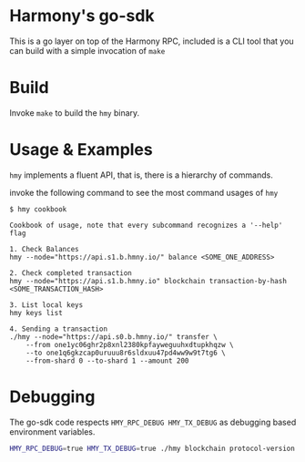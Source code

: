# Harmony's go-sdk

This is a go layer on top of the Harmony RPC, included is a CLI tool that you can build with a
simple invocation of `make`

# Build

Invoke `make` to build the `hmy` binary.

# Usage & Examples

`hmy` implements a fluent API, that is, there is a hierarchy of commands.

invoke the following command to see the most command usages of `hmy`

```
$ hmy cookbook

Cookbook of usage, note that every subcommand recognizes a '--help' flag

1. Check Balances
hmy --node="https://api.s1.b.hmny.io/" balance <SOME_ONE_ADDRESS>

2. Check completed transaction
hmy --node="https://api.s1.b.hmny.io" blockchain transaction-by-hash <SOME_TRANSACTION_HASH>

3. List local keys
hmy keys list

4. Sending a transaction
./hmy --node="https://api.s0.b.hmny.io/" transfer \
    --from one1yc06ghr2p8xnl2380kpfayweguuhxdtupkhqzw \
    --to one1q6gkzcap0uruuu8r6sldxuu47pd4ww9w9t7tg6 \
    --from-shard 0 --to-shard 1 --amount 200
```

# Debugging

The go-sdk code respects `HMY_RPC_DEBUG HMY_TX_DEBUG` as debugging
based environment variables.

```bash
HMY_RPC_DEBUG=true HMY_TX_DEBUG=true ./hmy blockchain protocol-version
```
